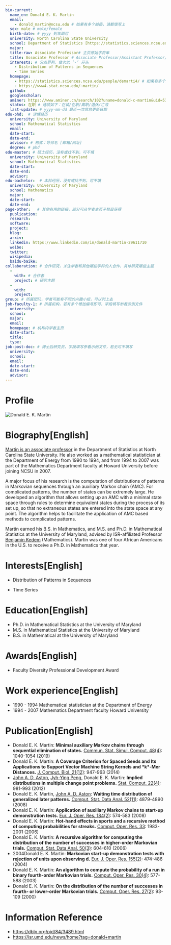 ```yaml
---
bio-current:
  name_en: Donald E. K. Martin
  email: 
    - donald_martin@ncsu.edu # 如果有多个邮箱，请都填写上
  sex: male # male/female
  birth-date: # yyyy 到年即可
  university: North Carolina State University 
  school: Department of Statistics [https://statistics.sciences.ncsu.edu/] # 格式：学院名称[学院官网链接]
  major: 
  title-raw: Associate Professor# 主页原始字符串
  title: Associate Professor # Associate Professor/Assistant Professor/Professor
  interests: # 分点罗列，依次以 ‘-’ 开头
    - Distribution of Patterns in Sequences
    - Time Series
  homepage: 
    - https://statistics.sciences.ncsu.edu/people/demarti4/ # 如果有多个主页，请都填写上
    - https://www4.stat.ncsu.edu/~martin/
  github: 
  googlescholar:  
  aminer: https://www.aminer.cn/search/102?uname=donald-c-martin&uid=53f4321bdabfaeb2ac0262f7 # 从这里查找 https://www.aminer.org/search/person
  status: 在职 # 选项如下：在读/在职/离职/退休/亡故
  last-update: # yyyy-mm-dd 最近一次信息更新日期
edu-phd:  # 读博经历
  university: University of Maryland
  school: Mathematical Statistics
  email: 
  date-start: 
  date-end: 
  advisor: # 格式：导师名 [邮箱/网址]
  degree: # phd
edu-master: # 硕士经历，没有或找不到，可不填
  university: University of Maryland
  school: Mathematical Statistics
  date-start: 
  date-end: 
  advisor:
edu-bachelor:  # 本科经历，没有或找不到，可不填
  university: University of Maryland
  school: Mathematics
  major: 
  date-start: 
  date-end: 
page-other:   # 其他有用的链接，部分可从学者主页子栏目获得
  publication: 
  research: 
  software: 
  project: 
  blog: 
  arxiv: 
  linkedin: https://www.linkedin.com/in/donald-martin-29611710
  weibo:
  twitter:
  wikipedia:
  baidu-baike:
collaboration: # 合作研究，关注学者和其他哪些学科的人合作，具体研究哪些主题
  - 
    with: # 合作者
    project: # 研究主题
  - 
    with: 
    project: 
group: # 所属团队，学者可能有不同的兴趣小组，可以列上去
job-faculty-1: # 所属机构，若有多个增加编号即可，字段填写参看示例文件
  university: 
  school: 
  major: 
  email: 
  homepage: # 机构内学者主页
  date-start: 
  title: 
  type: 
job-post-doc: # 博士后研究员，字段填写参看示例文件，若无可不填写
  university: 
  school: 
  email: 
  date-start: 
  date-end: 
  advisor: 
---
```


# Profile

![Donald E. K. Martin](https://statistics.sciences.ncsu.edu/wp-content/uploads/sites/21/2019/06/donald_martin.jpg)

# Biography[English]

[Martin is an associate professor](httos://statistics.sciences.ncsu.edu/people/demarti4/) in the Department of Statistics at North Carolina State University. He also worked as a mathematical statistician at the Department of Energy from 1990 to 1994, and from 1994 to 2007 was part of the Mathematics Department faculty at Howard University before joining NCSU in 2007.

A major focus of his research is the computation of distributions of patterns in Markovian sequences through an auxiliary Markov chain (AMC). For complicated patterns, the number of states can be extremely large. He developed an algorithm that allows setting up an AMC with a minimal state space through rules to determine equivalent states during the process of its set up, so that no extraneous states are entered into the state space at any point. The algorithm helps to facilitate the application of AMC based methods to complicated patterns.

Martin earned his B.S. in Mathematics, and M.S. and Ph.D. in Mathematical Statistics at the University of Maryland, advised by ISR-affiliated Professor [Benjamin Kedem](https://isr.umd.edu/clark/faculty/1174/Benjamin-Kedem) (Mathematics). Martin was one of four African Americans in the U.S. to receive a Ph.D. in Mathematics that year. 

# Interests[English]

- Distribution of Patterns in Sequences

- Time Series

# Education[English]

- Ph.D. in Mathematical Statistics at the University of Maryland
- M.S. in Mathematical Statistics at the University of Maryland
- B.S. in Mathematical at the University of Maryland

# Awards[English]

- Faculty Diversity Professional Development Award

# Work experience[English]

- 1990 - 1994 Mathematical statistician at the Department of Energy 
- 1994 - 2007 Mathematics Department faculty  Howard University

# Publication[English]

- Donald E. K. Martin:
  **Minimal auxiliary Markov chains through sequential elimination of states.** [Commun. Stat. Simul. Comput. 48(4)](https://dblp.org/db/journals/cssc/cssc48.html#Martin19): 1040-1054 (2019)
- Donald E. K. Martin:
  **A Coverage Criterion for Spaced Seeds and Its Applications to Support Vector Machine String Kernels and \*k\*-Mer Distances.** [J. Comput. Biol. 21(12)](https://dblp.org/db/journals/jcb/jcb21.html#NoeM14): 947-963 (2014)
- [John A. D. Aston](https://dblp.org/pid/81/2851.html), [Jyh-Ying Peng](https://dblp.org/pid/88/6577.html), Donald E. K. Martin:
  **Implied distributions in multiple change point problems.** [Stat. Comput. 22(4)](https://dblp.org/db/journals/sac/sac22.html#AstonPM12): 981-993 (2012)
- Donald E. K. Martin, [John A. D. Aston](https://dblp.org/pid/81/2851.html):
  **Waiting time distribution of generalized later patterns.** [Comput. Stat. Data Anal. 52(11)](https://dblp.org/db/journals/csda/csda52.html#MartinA08): 4879-4890 (2008)
- Donald E. K. Martin:
  **Application of auxiliary Markov chains to start-up demonstration tests.** [Eur. J. Oper. Res. 184(2)](https://dblp.org/db/journals/eor/eor184.html#Martin08): 574-583 (2008)
- Donald  E. K. Martin:
  **Hot-hand effects in sports and a recursive method of computing probabilities for streaks.** [Comput. Oper. Res. 33](https://dblp.org/db/journals/cor/cor33.html#Martin06): 1983-2001 (2006)
- Donald E. K. Martin:
  **A recursive algorithm for computing the distribution of the number of successes in higher-order Markovian trials.** [Comput. Stat. Data Anal. 50(3)](https://dblp.org/db/journals/csda/csda50.html#Martin06): 604-610 (2006)
- 2004Donald E. K. Martin:
  **Markovian start-up demonstration tests with rejection of units upon observing d.** [Eur. J. Oper. Res. 155(2)](https://dblp.org/db/journals/eor/eor155.html#Martin04): 474-486 (2004)
- Donald E. K. Martin:
  **An algorithm to compute the probability of a run in binary fourth-order Markovian trials.** [Comput. Oper. Res. 30(4)](https://dblp.org/db/journals/cor/cor30.html#Martin03): 577-588 (2003)
- Donald E. K. Martin:
  **On the distribution of the number of successes in fourth- or lower-order Markovian trials.** [Comput. Oper. Res. 27(2)](https://dblp.org/db/journals/cor/cor27.html#Martin00): 93-109 (2000)

# Information Reference

- https://dblp.org/pid/84/3489.html
- https://isr.umd.edu/news/home?tag=donald+martin
